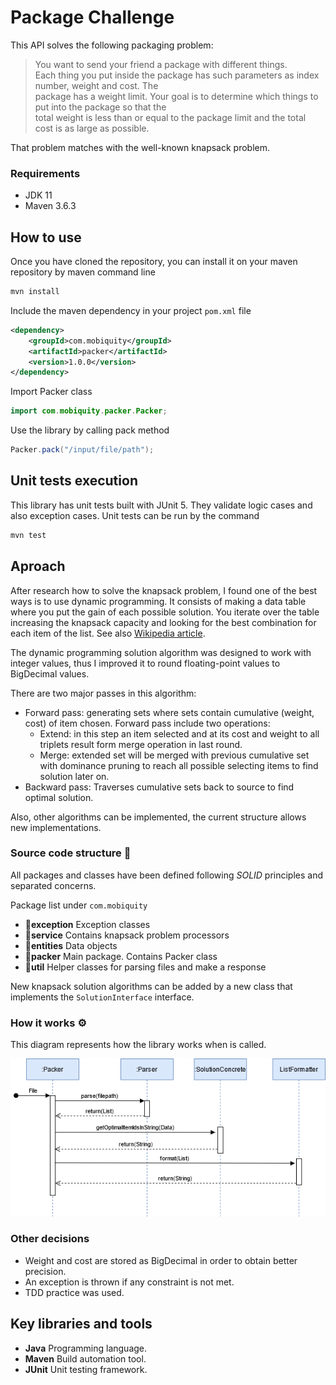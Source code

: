 # Package Challenge  
This API solves the following packaging problem:  
  
>You want to send your friend a package with different things.  
Each thing you put inside the package has such parameters as index number, weight and cost. The  
package has a weight limit. Your goal is to determine which things to put into the package so that the  
total weight is less than or equal to the package limit and the total cost is as large as possible.  
  
That problem matches with the well-known knapsack problem.  
   
  
### Requirements  
* JDK 11  
* Maven 3.6.3

## How to use 
Once you have cloned the repository, you can install it on your maven repository by maven command line
```bash
mvn install  
```
Include the maven dependency in your project ``pom.xml`` file
```xml
<dependency>
    <groupId>com.mobiquity</groupId>
    <artifactId>packer</artifactId>
    <version>1.0.0</version>  
</dependency>
```
Import Packer class
```java
import com.mobiquity.packer.Packer;
```
Use the library by calling pack method
```java
Packer.pack("/input/file/path");
```
## Unit tests execution 
This library has unit tests built with JUnit 5. They validate logic cases and also exception cases.
Unit tests can be run by the command
```bash
mvn test  
```
## Aproach 

After research how to solve the knapsack problem, I found one of the best ways is to use dynamic programming. It consists of making a data table where you put the gain of each possible solution. You iterate over the table increasing the knapsack capacity and looking for the best combination for each item of the list. See also [Wikipedia article](https://en.wikipedia.org/wiki/Knapsack_problem).

The dynamic programming solution algorithm was designed to work with integer values, thus I improved it to round floating-point values to BigDecimal values. 

There are two major passes in this algorithm:

- Forward pass: generating sets where sets contain cumulative (weight, cost) of item chosen. Forward pass include two operations:
    - Extend: in this step an item selected and at its cost and weight to all triplets result form merge operation in last round.
    - Merge: extended set will be merged with previous cumulative set with dominance pruning to reach all possible selecting items to find solution later on.
- Backward pass: Traverses cumulative sets back to source to find optimal solution.

Also, other algorithms can be implemented, the current structure allows new implementations.

### Source code structure :speech_balloon:
All packages and classes have been defined following *SOLID* principles and separated concerns.

Package list under ``com.mobiquity``

 - :file_folder:**exception** Exception classes
 - :file_folder:**service** Contains knapsack problem processors
 - :file_folder:**entities** Data objects
 - :file_folder:**packer** Main package. Contains Packer class
 - :file_folder:**util** Helper classes for parsing files and make a response

New knapsack solution algorithms can be added by a new class that implements the ``SolutionInterface`` interface.
### How it works :gear:
This diagram represents how the library works when is called.

![sequence](https://github.com/jamilAjax/implementation/blob/master/packageChallenge.png)

### Other decisions 

 - Weight and cost are stored as BigDecimal in order to obtain better precision.
 - An exception is thrown if any constraint is not met.
 - TDD practice was used.

## Key libraries and tools 

 - **Java** Programming language.
 - **Maven** Build automation tool.
 -  **JUnit** Unit testing framework.
